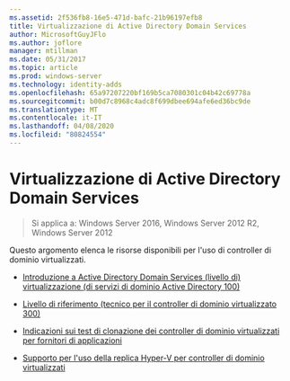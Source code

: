 ```yaml
---
ms.assetid: 2f536fb8-16e5-471d-bafc-21b96197efb8
title: Virtualizzazione di Active Directory Domain Services
author: MicrosoftGuyJFlo
ms.author: joflore
manager: mtillman
ms.date: 05/31/2017
ms.topic: article
ms.prod: windows-server
ms.technology: identity-adds
ms.openlocfilehash: 65a97207220bf169b5ca7080301c04b42c69778a
ms.sourcegitcommit: b00d7c8968c4adc8f699dbee694afe6ed36bc9de
ms.translationtype: MT
ms.contentlocale: it-IT
ms.lasthandoff: 04/08/2020
ms.locfileid: "80824554"
---
```

# <a name="active-directory-domain-services-virtualization"></a>Virtualizzazione di Active Directory Domain Services

>Si applica a: Windows Server 2016, Windows Server 2012 R2, Windows Server 2012

Questo argomento elenca le risorse disponibili per l'uso di controller di dominio virtualizzati.  
  
-   [Introduzione a Active Directory Domain Services &#40;livello di&#41; virtualizzazione &#40;di servizi di dominio Active Directory 100&#41;](../../../ad-ds/Introduction-to-Active-Directory-Domain-Services-AD-DS-Virtualization-Level-100.md)  
  
-   [Livello di riferimento &#40;tecnico per il controller di dominio virtualizzato 300&#41;](../../../ad-ds/deploy/virtual-dc/Virtualized-Domain-Controller-Technical-Reference--Level-300-.md)  
  
-   [Indicazioni sui test di clonazione dei controller di dominio virtualizzati per fornitori di applicazioni](../../../ad-ds/reference/virtual-dc/Virtualized-Domain-Controller-Cloning-Test-Guidance-for-Application-Vendors.md)  
  
-   [Supporto per l'uso della replica Hyper-V per controller di dominio virtualizzati](../../../ad-ds/get-started/virtual-dc/Support-for-using-Hyper-V-Replica-for-virtualized-domain-controllers.md)  
  



